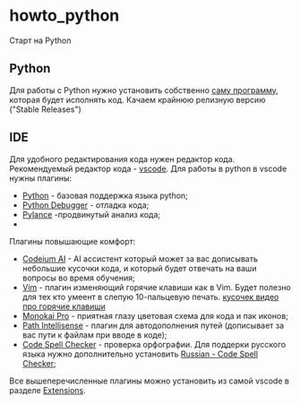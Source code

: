 # howto_python
Старт на Python

## Python
Для работы с Python нужно установить собственно [саму программу](https://www.python.org/downloads/), которая будет исполнять код. Качаем крайнюю релизную версию ("Stable Releases")

## IDE
Для удобного редактирования кода нужен редактор кода. Рекомендуемый редактор кода - [vscode](https://code.visualstudio.com/Download). Для работы в python в vscode нужны плагины:
 - [Python](https://marketplace.visualstudio.com/items?itemName=ms-python.python) - базовая поддержка языка python;
 - [Python Debugger](https://marketplace.visualstudio.com/items?itemName=ms-python.debugpy) - отладка кода;
 - [Pylance](https://marketplace.visualstudio.com/items?itemName=ms-python.vscode-pylance) -продвинутый анализ кода;
 - 
Плагины повышающие комфорт:
 - [Codeium AI](https://marketplace.visualstudio.com/items?itemName=Codeium.codeium) - AI ассистент который может за вас дописывать небольшие кусочки кода, и который будет отвечать на ваши вопросы во время обучения;
 - [Vim](https://marketplace.visualstudio.com/items?itemName=vscodevim.vim) - плагин изменяющий горячие клавиши как в  Vim. Будет полезно для тех кто умеент в слепую 10-пальцевую печать. [кусочек видео про горячие клавиши](https://www.youtube.com/watch?v=qHsMV5LhOEc&t=367s)
 - [Monokai Pro](https://marketplace.visualstudio.com/items?itemName=monokai.theme-monokai-pro-vscode) - приятная глазу цветовая схема для кода и пак иконов;
 - [Path Intellisense](https://marketplace.visualstudio.com/items?itemName=christian-kohler.path-intellisense&ssr=false#overview) - плагин для автодополнения путей (дописывает за вас пути к файлам при вводе в коде);
 - [Code Spell Checker](https://marketplace.visualstudio.com/items?itemName=streetsidesoftware.code-spell-checker) - проверка орфографии. Для поддерки русского языка нужно дополнительно установить [Russian - Code Spell Checker](https://marketplace.visualstudio.com/items?itemName=streetsidesoftware.code-spell-checker-russian);

Все вышеперечисленные плагины можно установить из самой vscode в разделе [Extensions](https://code.visualstudio.com/docs/editor/extension-marketplace).
